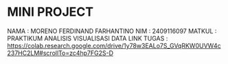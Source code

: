 # MINI PROJECT

NAMA : MORENO FERDINAND FARHANTINO
NIM : 2409116097
MATKUL : PRAKTIKUM ANALISIS VISUALISASI DATA
LINK TUGAS : https://colab.research.google.com/drive/1y78w3EALo7S_GVqRKW0UVW4c237HC2LM#scrollTo=zc4hp7FG2S-D
